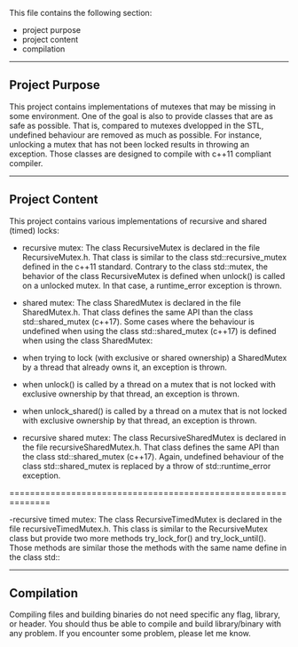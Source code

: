 This file contains the following section:
- project purpose
- project content
- compilation
---------------------------------------------
Project Purpose
---------------------------------------------
This project contains implementations of mutexes that may be missing in some environment. One of the goal is also to provide classes that are as safe as possible. That is, compared to mutexes dvelopped in the STL, undefined behaviour are removed as much as possible. For instance, unlocking a mutex that has not been locked results in throwing an exception.
Those classes are designed to compile with c++11 compliant compiler.

---------------------------------------------
Project Content
---------------------------------------------

This project contains various implementations of recursive and shared (timed) locks:
- recursive mutex: The class RecursiveMutex is declared in the file RecursiveMutex.h. That class is similar to the class std::recursive_mutex defined in the c++11 standard. Contrary to the class std::mutex, the behavior of the class RecursiveMutex is defined when unlock() is called on a unlocked mutex. In that case, a runtime_error exception is thrown. 


- shared mutex: The class SharedMutex is declared in the file SharedMutex.h. That class defines the same API than the class std::shared_mutex (c++17). Some cases where the behaviour is undefined when using the class std::shared_mutex (c++17) is defined when using the class SharedMutex:
- when trying to lock (with exclusive or shared ownership) a SharedMutex by a thread that already owns it, an exception is thrown.
- when unlock() is called by a thread on a mutex that is not locked with exclusive ownership by that thread, an exception is thrown.
- when unlock_shared() is called by a thread on a mutex that is not locked with exclusive ownership by that thread, an exception is thrown.

- recursive shared mutex: The class RecursiveSharedMutex is declared in the file recursiveSharedMutex.h. That class defines the same API than the class std::shared_mutex (c++17). Again, undefined behaviour of the class std::shared_mutex is replaced by a throw of std::runtime_error exception.


==============================================================

-recursive timed mutex: The class RecursiveTimedMutex is declared in the file recursiveTimedMutex.h. This class is similar to the RecursiveMutex class but provide two more methods try_lock_for() and try_lock_until(). Those methods are similar those the methods with the same name define in the class std::

---------------------------------------------
Compilation
---------------------------------------------

Compiling files and building binaries do not need specific any flag, library, or header. You should thus be able to compile and build library/binary with any problem. If you encounter some problem, please let me know.  
